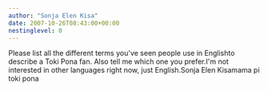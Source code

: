 ```yaml
---
author: "Sonja Elen Kisa"
date: 2007-10-26T08:43:00+00:00
nestinglevel: 0
---
```

Please list all the different terms you've seen people use in Englishto describe a Toki Pona fan. Also tell me which one you prefer.I'm not interested in other languages right now, just English.Sonja Elen Kisamama pi toki pona